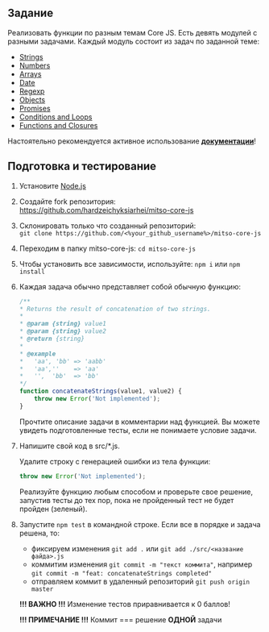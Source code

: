 ## Задание
Реализовать функции по разным темам Core JS. Есть девять модулей с разными задачами. Каждый модуль состоит из задач по заданной теме:

- [Strings](https://github.com/hardzeichyksiarhei/mitso-core-js/blob/main/src/01-strings-tasks.js)
- [Numbers](https://github.com/hardzeichyksiarhei/mitso-core-js/blob/main/src/02-numbers-tasks.js)
- [Arrays](https://github.com/hardzeichyksiarhei/mitso-core-js/blob/main/src/03-arrays-tasks.js)
- [Date](https://github.com/hardzeichyksiarhei/mitso-core-js/blob/main/src/04-date-tasks.js)
- [Regexp](https://github.com/hardzeichyksiarhei/mitso-core-js/blob/main/src/05-regex-tasks.js)
- [Objects](https://github.com/hardzeichyksiarhei/mitso-core-js/blob/main/src/06-objects-tasks.js)
- [Promises](https://github.com/hardzeichyksiarhei/mitso-core-js/blob/main/src/07-promises-tasks.js)
- [Conditions and Loops](https://github.com/hardzeichyksiarhei/mitso-core-js/blob/main/src/08-conditions-n-loops-tasks.js)
- [Functions and Closures](https://github.com/hardzeichyksiarhei/mitso-core-js/blob/main/src/09-functions-n-closures-tasks.js)

Настоятельно рекомендуется активное использование **[документации](https://developer.mozilla.org/en-US/)**!

## Подготовка и тестирование

1. Установите [Node.js](https://nodejs.org/en/)

2. Создайте fork репозитория: https://github.com/hardzeichyksiarhei/mitso-core-js

3. Склонировать только что созданный репозиторий:<br>
   `git clone https://github.com/<%your_github_username%>/mitso-core-js`

4. Переходим в папку mitso-core-js: `cd mitso-core-js`

5. Чтобы установить все зависимости, используйте: `npm i` или `npm install`

6. Каждая задача обычно представляет собой обычную функцию:
    ```js
    /**
    * Returns the result of concatenation of two strings.
    *
    * @param {string} value1
    * @param {string} value2
    * @return {string}
    *
    * @example
    *   'aa', 'bb' => 'aabb'
    *   'aa',''    => 'aa'
    *   '',  'bb'  => 'bb'
    */
    function concatenateStrings(value1, value2) {
        throw new Error('Not implemented');
    }
    ```
    Прочтите описание задачи в комментарии над функцией. Вы можете увидеть подготовленные тесты, если не понимаете условие задачи.

7. Напишите свой код в src/*.js.

   Удалите строку с генерацией ошибки из тела функции:
   ```js
   throw new Error('Not implemented'); 
   ```
   
   Реализуйте функцию любым способом и проверьте свое решение, запустив тесты до тех пор, пока не пройденный тест не будет пройден (зеленый).

8. Запустите `npm test` в командной строке. Если все в порядке и задача решена, то:
    - фиксируем изменения `git add .` или `git add ./src/<название файда>.js`
    - коммитим изменения `git commit -m "текст коммита"`, например `git commit -m "feat: concatenateStrings completed"`
    - отправляем коммит в удаленный репозиторий `git push origin master`

    **!!! ВАЖНО !!!** Изменение тестов приравнивается к 0 баллов!

    **!!! ПРИМЕЧАНИЕ !!!** Коммит === решение **ОДНОЙ** задачи
